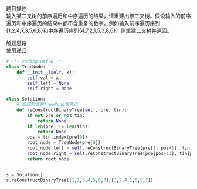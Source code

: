 
题目描述  
输入某二叉树的前序遍历和中序遍历的结果，请重建出该二叉树。假设输入的前序遍历和中序遍历的结果中都不含重复的数字。例如输入前序遍历序列{1,2,4,7,3,5,6,8}和中序遍历序列{4,7,2,1,5,3,8,6}，则重建二叉树并返回。  

解题思路  
使用递归  

```python 
# -*- coding:utf-8 -*-
class TreeNode:
    def __init__(self, x):
        self.val = x
        self.left = None
        self.right = None

class Solution:
    # 返回构造的TreeNode根节点
    def reConstructBinaryTree(self, pre, tin):
        if not pre or not tin:
            return None 
        if len(pre) != len(tin):
            return None 
        pos = tin.index(pre[0]) 
        root_node = TreeNode(pre[0]) 
        root_node.left = self.reConstructBinaryTree(pre[1: pos+1], tin[:pos])
        root_node.right = self.reConstructBinaryTree(pre[pos+1:], tin[pos+1:])
        return root_node 


s = Solution()
s.reConstructBinaryTree([1,2,3,4,5,6,7],[3,2,4,1,6,5,7])
```
